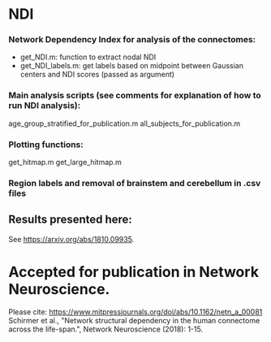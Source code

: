 # NDI
### Network Dependency Index for analysis of the connectomes:

- get_NDI.m: function to extract nodal NDI 
- get_NDI_labels.m: get labels based on midpoint between Gaussian centers and NDI scores (passed as argument)

### Main analysis scripts (see comments for explanation of how to run NDI analysis):

age_group_stratified_for_publication.m
all_subjects_for_publication.m

### Plotting functions:

get_hitmap.m
get_large_hitmap.m

### Region labels and removal of brainstem and cerebellum in .csv files

## Results presented here:
See https://arxiv.org/abs/1810.09935.
 	
# Accepted for publication in Network Neuroscience.

Please cite:
https://www.mitpressjournals.org/doi/abs/10.1162/netn_a_00081
Schirmer et al., "Network structural dependency in the human connectome across the life-span.", Network Neuroscience (2018): 1-15.

